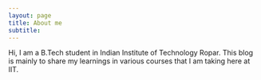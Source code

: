```yaml
---
layout: page
title: About me
subtitle: 
---
```


Hi, I am a B.Tech student in Indian Institute of Technology Ropar. This blog is mainly to share my learnings in various courses that I am taking here at IIT.

